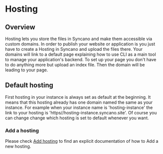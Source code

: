 # Hosting

## Overview

Hosting lets you store the files in Syncano and make them accessible via custom domains. In order to publish your website or application is you just have to create a Hosting in Syncano and upload the files there. Your domains will link to a default page explaining how to use CLI as a main tool to manage your application's backend. To set up your page you don't have to do anything more but upload an index file. Then the domain will be leading to your page.

## Default hosting

First hosting in your instance is always set as default at the beginning. It means that this hosting already has one domain named the same as your instance. For example when your instance name is 'hosting-instance' the link to your hosting is 'https//hosting-instance.syncano.site'. Of course you can change change which hosting is set to default whenever you want.

### Add a hosting

Please check [Add hosting](/REFERENCE#add-a-hosting) to find an explicit documentation of how to Add a new hosting.
